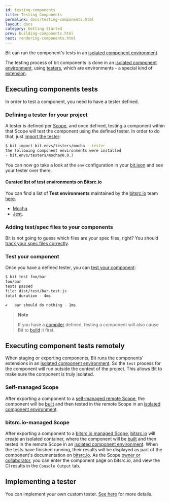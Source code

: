 ```yaml
---
id: testing-components
title: Testing Components
permalink: docs/testing-components.html
layout: docs
category: Getting Started
prev: building-components.html
next: rendering-components.html
---
```


Bit can run the component's tests in an [isolated component environment](/docs/ext-concepts.html#what-is-an-isolated-component-environment).

The testing process of bit components is done in an [isolated component environment](/docs/ext-concepts.html#what-is-an-isolated-component-environment), using [testers](/docs/ext-testing.html), which are environments - a special kind of [extension](/docs/ext-concepts.html#extensions-vs-environments).

## Executing components tests

In order to test a component, you need to have a tester defined.

### Defining a tester for your project

A tester is defined per [Scope](/docs/what-is-bit.html#what-is-a-scope-collection), and once defined, testing a component within that Scope will test the component using the defined tester.
In order to do that, just [import the tester](/docs/cli-import.html#import-a-new-environment):

```bash
$ bit import bit.envs/testers/mocha --tester
the following component environments were installed
- bit.envs/testers/mocha@0.0.7
```

You can now go take a look at the `env` configuration in your [bit.json](/docs/conf-bit-json.html#env--object) and see your tester over there.

#### Curated list of test environments on Bitsrc.io

You can find a list of **Test environments** maintained by the [bitsrc.io](https://bitsrc.io) team [here](https://bitsrc.io/bit/envs).

- [Mocha](https://bitsrc.io/bit/envs/testers/mocha).
- [Jest](https://bitsrc.io/bit/envs/testers/jest).

### Adding test/spec files to your components

Bit is not going to guess which files are your spec files, right? You should [track your spec files correctly](/docs/cli-add.html#tracking-a-component-with-a-test-file).

### Test your component

Once you have a defined tester, you can [test your component](/docs/cli-test.html):

```bash
$ bit test foo/bar
foo/bar
tests passed
file: dist/test/bar.test.js
total duration - 4ms

✔   bar should do nothing - 1ms
```

> **Note**
>
> If you have a [compiler](/docs/building-components.html) defined, testing a component will also cause Bit to [build](/docs/cli-build.html) it first.

## Executing component tests remotely

When staging or exporting components, Bit runs the components' extensions in an [isolated component environment](/docs/ext-concepts.html#what-is-an-isolated-component-environment). So the `test` process for the component will run outside the context of the project. This allows Bit to make sure the component is truly isolated.

### Self-managed Scope

After exporting a component to a [self-managed remote Scope](/docs/organizing-components-in-scopes.html#self-managed-scope), the component will be [built](/docs/building-components.html) and then tested in the remote Scope in an [isolated component environment](/docs/ext-concepts.html#what-is-an-isolated-component-environment).

### bitsrc.io-managed Scope

After exporting a component to a [bitsrc.io managed Scope](/docs/organizing-components-in-scopes.html#creating-a-scope-on-bitsrcio), [bitsrc.io](https://bitsrc.io) will create an isolated container, where the component will be [built](/docs/building-components.html) and then tested in the remote Scope in an [isolated component environment](/docs/ext-concepts.html#what-is-an-isolated-component-environment).
When the tests have finished running, their results will be displayed as part of the component's documentation on [bitsrc.io](https://bitsrc.io).
As the Scope [owner or collaborator](/docs/scopes-on-bitsrc.html#Scope-permissions), you can enter the component page on bitsrc.io, and view the CI results in the `Console Output` tab.

## Implementing a tester

You can implement your own custom tester. [See here](/docs/ext-testing.html) for more details.